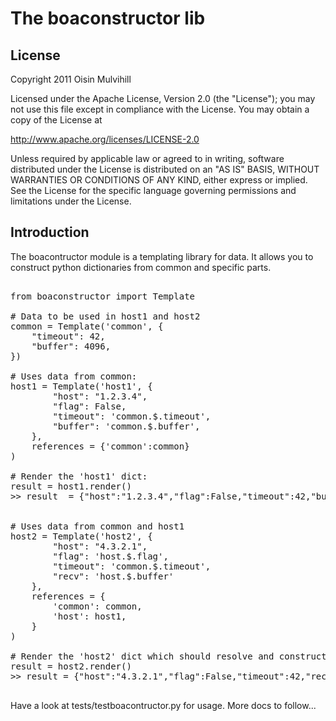 The boaconstructor lib
======================

License
-------

Copyright 2011 Oisin Mulvihill

Licensed under the Apache License, Version 2.0 (the "License");
you may not use this file except in compliance with the License.
You may obtain a copy of the License at

   http://www.apache.org/licenses/LICENSE-2.0

Unless required by applicable law or agreed to in writing, software
distributed under the License is distributed on an "AS IS" BASIS,
WITHOUT WARRANTIES OR CONDITIONS OF ANY KIND, either express or implied.
See the License for the specific language governing permissions and
limitations under the License.


Introduction
------------

The boacontructor module is a templating library for data. It allows you to
construct python dictionaries from common and specific parts.

<pre>

from boaconstructor import Template

# Data to be used in host1 and host2
common = Template('common', {
    "timeout": 42,
    "buffer": 4096,
})

# Uses data from common:
host1 = Template('host1', {
        "host": "1.2.3.4",
        "flag": False,
        "timeout": 'common.$.timeout',
        "buffer": 'common.$.buffer',
    },
    references = {'common':common}
)

# Render the 'host1' dict:
result = host1.render()
>> result  = {"host":"1.2.3.4","flag":False,"timeout":42,"buffer":4096}


# Uses data from common and host1
host2 = Template('host2', {
        "host": "4.3.2.1",
        "flag": 'host.$.flag',
        "timeout": 'common.$.timeout',
        "recv": 'host.$.buffer'
    },
    references = {
        'common': common,
        'host': host1,
    }
)

# Render the 'host2' dict which should resolve and construct result:
result = host2.render()
>> result = {"host":"4.3.2.1","flag":False,"timeout":42,"recv":4096}

</pre>

Have a look at tests/testboacontructor.py for usage. More docs to follow...

